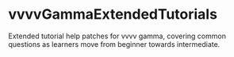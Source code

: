 # vvvvGammaExtendedTutorials
Extended tutorial help patches for vvvv gamma, covering common questions as learners move from beginner towards intermediate. 

